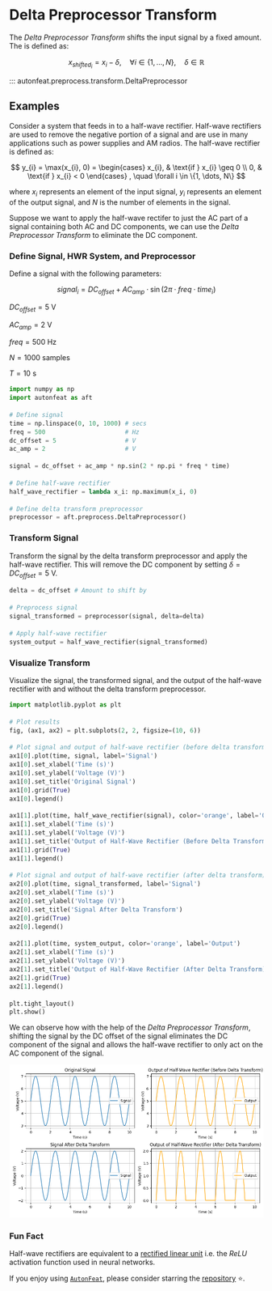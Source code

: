 # Delta Preprocessor Transform

The *Delta Preprocessor Transform* shifts the input signal by a fixed amount. The is defined as:

$$
x_{shifted_{i}} = x_{i} - \delta, \quad \forall i \in \{1, \dots, N\}, \quad \delta \in \mathbb{R}
$$

::: autonfeat.preprocess.transform.DeltaPreprocessor

## Examples

Consider a system that feeds in to a half-wave rectifier. Half-wave rectifiers are used to remove the negative portion of a signal and are use in many applications such as power supplies and AM radios. The half-wave rectifier is defined as:

$$
y_{i} = \max(x_{i}, 0) = 
\begin{cases}
x_{i}, & \text{if } x_{i} \geq 0 \\
0, & \text{if } x_{i} < 0
\end{cases} , \quad \forall i \in \{1, \dots, N\}
$$

where $x_{i}$ represents an element of the input signal, $y_{i}$ represents an element of the output signal, and $N$ is the number of elements in the signal. 

Suppose we want to apply the half-wave rectifer to just the AC part of a signal containing both AC and DC components, we can use the *Delta Preprocessor Transform* to eliminate the DC component.

### Define Signal, HWR System, and Preprocessor

Define a signal with the following parameters:

$$
signal_{i} = DC_{offset} + AC_{amp} \cdot \sin(2 \pi \cdot freq \cdot time_{i})
$$

$DC_{offset} = 5$ V

$AC_{amp} = 2$ V

$freq = 500$ Hz

$N = 1000$ samples

$T = 10$ s

```python
import numpy as np
import autonfeat as aft

# Define signal
time = np.linspace(0, 10, 1000) # secs
freq = 500                      # Hz
dc_offset = 5                   # V
ac_amp = 2                      # V

signal = dc_offset + ac_amp * np.sin(2 * np.pi * freq * time)

# Define half-wave rectifier
half_wave_rectifier = lambda x_i: np.maximum(x_i, 0)

# Define delta transform preprocessor
preprocessor = aft.preprocess.DeltaPreprocessor()
```

### Transform Signal

Transform the signal by the delta transform preprocessor and apply the half-wave rectifier. This will remove the DC component by setting $\delta = DC_{offset} = 5$ V.

```python
delta = dc_offset # Amount to shift by

# Preprocess signal
signal_transformed = preprocessor(signal, delta=delta)

# Apply half-wave rectifier
system_output = half_wave_rectifier(signal_transformed)
```

### Visualize Transform

Visualize the signal, the transformed signal, and the output of the half-wave rectifier with and without the delta transform preprocessor.

```python
import matplotlib.pyplot as plt

# Plot results
fig, (ax1, ax2) = plt.subplots(2, 2, figsize=(10, 6))

# Plot signal and output of half-wave rectifier (before delta transform)
ax1[0].plot(time, signal, label='Signal')
ax1[0].set_xlabel('Time (s)')
ax1[0].set_ylabel('Voltage (V)')
ax1[0].set_title('Original Signal')
ax1[0].grid(True)
ax1[0].legend()

ax1[1].plot(time, half_wave_rectifier(signal), color='orange', label='Output')
ax1[1].set_xlabel('Time (s)')
ax1[1].set_ylabel('Voltage (V)')
ax1[1].set_title('Output of Half-Wave Rectifier (Before Delta Transform)')
ax1[1].grid(True)
ax1[1].legend()

# Plot signal and output of half-wave rectifier (after delta transform)
ax2[0].plot(time, signal_transformed, label='Signal')
ax2[0].set_xlabel('Time (s)')
ax2[0].set_ylabel('Voltage (V)')
ax2[0].set_title('Signal After Delta Transform')
ax2[0].grid(True)
ax2[0].legend()

ax2[1].plot(time, system_output, color='orange', label='Output')
ax2[1].set_xlabel('Time (s)')
ax2[1].set_ylabel('Voltage (V)')
ax2[1].set_title('Output of Half-Wave Rectifier (After Delta Transform)')
ax2[1].grid(True)
ax2[1].legend()

plt.tight_layout()
plt.show()
```

We can observe how with the help of the *Delta Preprocessor Transform*, shifting the signal by the DC offset of the signal eliminates the DC component of the signal and allows the half-wave rectifier to only act on the AC component of the signal.

![Delta](../../../assets/delta_visualize.png)

### Fun Fact

Half-wave rectifiers are equivalent to a [rectified linear unit](https://www.cs.toronto.edu/~fritz/absps/reluICML.pdf) i.e. the $ReLU$ activation function used in neural networks.


If you enjoy using [`AutonFeat`](../../../index.md), please consider starring the [repository](https://github.com/autonlab/AutonFeat) ⭐️.